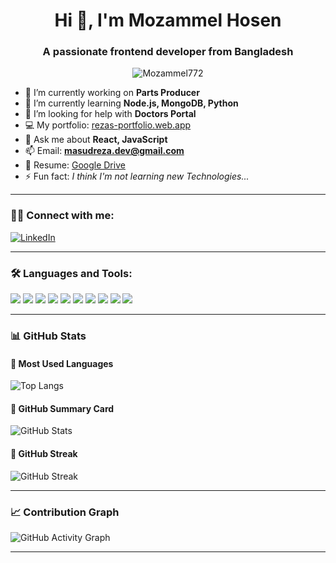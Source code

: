 <h1 align="center">Hi 👋, I'm Mozammel Hosen</h1>
<h3 align="center">A passionate frontend developer from Bangladesh</h3>

<p align="center">
  <img src="https://komarev.com/ghpvc/?username=Mozammel772&label=Profile%20views&color=0e75b6&style=flat" alt="Mozammel772" />
</p>

- 🔭 I’m currently working on **Parts Producer**
- 🌱 I’m currently learning **Node.js, MongoDB, Python**
- 👯 I’m looking for help with **Doctors Portal**
- 💻 My portfolio: [rezas-portfolio.web.app](https://rezas-portfolio.web.app/)
- 💬 Ask me about **React, JavaScript**
- 📫 Email: **masudreza.dev@gmail.com**
- 📄 Resume: [Google Drive](https://drive.google.com/drive/folders/1k83_wfssZvqdtPGBlQyoT2KzpglJ9odj)
- ⚡ Fun fact: *I think I'm not learning new Technologies...*

---

### 🧑‍💻 Connect with me:

[![LinkedIn](https://img.shields.io/badge/LinkedIn-blue?style=flat-square&logo=linkedin)](https://linkedin.com/in/)

---

### 🛠️ Languages and Tools:

<p>
  <img src="https://img.shields.io/badge/Bootstrap-7952B3?style=flat&logo=bootstrap&logoColor=white"/>
  <img src="https://img.shields.io/badge/CSS3-1572B6?style=flat&logo=css3&logoColor=white"/>
  <img src="https://img.shields.io/badge/Express.js-000000?style=flat&logo=express&logoColor=white"/>
  <img src="https://img.shields.io/badge/Firebase-FFCA28?style=flat&logo=firebase&logoColor=black"/>
  <img src="https://img.shields.io/badge/HTML5-E34F26?style=flat&logo=html5&logoColor=white"/>
  <img src="https://img.shields.io/badge/JavaScript-F7DF1E?style=flat&logo=javascript&logoColor=black"/>
  <img src="https://img.shields.io/badge/Linux-FCC624?style=flat&logo=linux&logoColor=black"/>
  <img src="https://img.shields.io/badge/MongoDB-47A248?style=flat&logo=mongodb&logoColor=white"/>
  <img src="https://img.shields.io/badge/Node.js-339933?style=flat&logo=nodedotjs&logoColor=white"/>
  <img src="https://img.shields.io/badge/React-61DAFB?style=flat&logo=react&logoColor=black"/>
</p>

---

### 📊 GitHub Stats

#### 🔹 Most Used Languages
![Top Langs](https://github-readme-stats.vercel.app/api/top-langs/?username=Mozammel772&layout=compact&theme=default)

#### 🔹 GitHub Summary Card
![GitHub Stats](https://github-readme-stats.vercel.app/api?username=Mozammel772&show_icons=true&locale=en)

#### 🔹 GitHub Streak
![GitHub Streak](https://github-readme-streak-stats.herokuapp.com/?user=Mozammel772&theme=default)

---

### 📈 Contribution Graph
![GitHub Activity Graph](https://github-readme-activity-graph.cyclic.app/graph?username=Mozammel772&theme=default)

---
